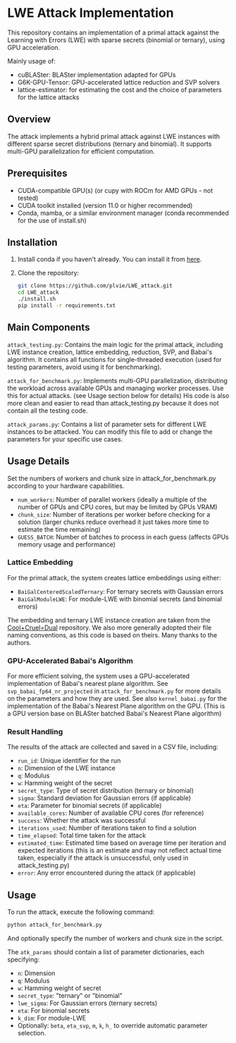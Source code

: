 # LWE Attack Implementation

This repository contains an implementation of a primal attack against the Learning with Errors (LWE) with sparse secrets (binomial or ternary), using GPU acceleration.

Mainly usage of:

- cuBLASter: BLASter implementation adapted for GPUs
- G6K-GPU-Tensor: GPU-accelerated lattice reduction and SVP solvers
- lattice-estimator: for estimating the cost and the choice of parameters for the lattice attacks

## Overview

The attack implements a hybrid primal attack against LWE instances with different sparse secret distributions (ternary and binomial). It supports multi-GPU parallelization for efficient computation.

## Prerequisites

- CUDA-compatible GPU(s) (or cupy with ROCm for AMD GPUs - not tested)
- CUDA toolkit installed (version 11.0 or higher recommended)
- Conda, mamba, or a similar environment manager (conda recommended for the use of install.sh)

## Installation

1. Install conda if you haven't already. You can install it from [here](https://www.anaconda.com/docs/getting-started/miniconda/install).

1. Clone the repository:

   ```bash
   git clone https://github.com/plvie/LWE_attack.git
   cd LWE_attack
   ./install.sh
   pip install -r requirements.txt
   ```

## Main Components

``attack_testing.py``: Contains the main logic for the primal attack, including LWE instance creation, lattice embedding, reduction, SVP, and Babai's algorithm. It contains all functions for single-threaded execution (used for testing parameters, avoid using it for benchmarking).

``attack_for_benchmark.py``: Implements multi-GPU parallelization, distributing the workload across available GPUs and managing worker processes. Use this for actual attacks. (see Usage section below for details)
His code is also more clean and easier to read than attack_testing.py because it does not contain all the testing code.

``attack_params.py``: Contains a list of parameter sets for different LWE instances to be attacked. You can modify this file to add or change the parameters for your specific use cases.

## Usage Details

Set the numbers of workers and chunk size in attack_for_benchmark.py according to your hardware capabilities.

- `num_workers`: Number of parallel workers (ideally a multiple of the number of GPUs and CPU cores, but may be limited by GPUs VRAM)
- `chunk_size`: Number of iterations per worker before checking for a solution (larger chunks reduce overhead it just takes more time to estimate the time remaining)
- `GUESS_BATCH`: Number of batches to process in each guess (affects GPUs memory usage and performance)

### Lattice Embedding

For the primal attack, the system creates lattice embeddings using either:

- `BaiGalCenteredScaledTernary`: For ternary secrets with Gaussian errors
- `BaiGalModuleLWE`: For module-LWE with binomial secrets (and binomial errors)

The embedding and ternary LWE instance creation are taken from the [Cool+Cruel=Dual](
    https://gitlab.com/fvirdia/cool-plus-cruel-equals-dual
) repository. We also more generally adopted their file naming conventions, as this code is based on theirs. Many thanks to the authors.

### GPU-Accelerated Babai's Algorithm

For more efficient solving, the system uses a GPU-accelerated implementation of Babai's nearest plane algorithm.
See ``svp_babai_fp64_nr_projected`` in ``attack_for_benchmark.py`` for more details on the parameters and how they are used.
See also ``kernel_babai.py`` for the implementation of the Babai's Nearest Plane algorithm on the GPU. (This is a GPU version base on BLASter batched Babai's Nearest Plane algorithm)

### Result Handling

The results of the attack are collected and saved in a CSV file, including:

- `run_id`: Unique identifier for the run
- `n`: Dimension of the LWE instance
- `q`: Modulus
- `w`: Hamming weight of the secret
- `secret_type`: Type of secret distribution (ternary or binomial)
- `sigma`: Standard deviation for Gaussian errors (if applicable)
- `eta`: Parameter for binomial secrets (if applicable)
- `available_cores`: Number of available CPU cores (for reference)
- `success`: Whether the attack was successful
- `iterations_used`: Number of iterations taken to find a solution
- `time_elapsed`: Total time taken for the attack
- `estimated_time`: Estimated time based on average time per iteration and expected iterations (this is an estimate and may not reflect actual time taken, especially if the attack is unsuccessful, only used in attack_testing.py)
- `error`: Any error encountered during the attack (if applicable)

## Usage

To run the attack, execute the following command:

```bash
python attack_for_benchmark.py
```

And optionally specify the number of workers and chunk size in the script.

The `atk_params` should contain a list of parameter dictionaries, each specifying:

- `n`: Dimension
- `q`: Modulus
- `w`: Hamming weight of secret
- `secret_type`: "ternary" or "binomial"
- `lwe_sigma`: For Gaussian errors (ternary secrets)
- `eta`: For binomial secrets
- `k_dim`: For module-LWE
- Optionally: `beta`, `eta_svp`, `m`, `k`, `h_` to override automatic parameter selection.
